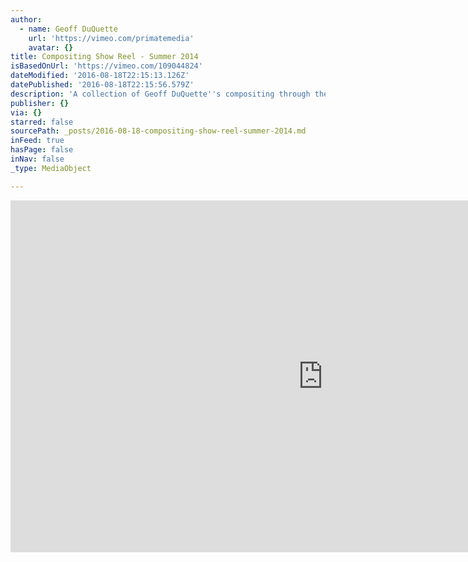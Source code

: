 ```yaml
---
author:
  - name: Geoff DuQuette
    url: 'https://vimeo.com/primatemedia'
    avatar: {}
title: Compositing Show Reel - Summer 2014
isBasedOnUrl: 'https://vimeo.com/109044824'
dateModified: '2016-08-18T22:15:13.126Z'
datePublished: '2016-08-18T22:15:56.579Z'
description: 'A collection of Geoff DuQuette''s compositing through the Summer of 2014. '
publisher: {}
via: {}
starred: false
sourcePath: _posts/2016-08-18-compositing-show-reel-summer-2014.md
inFeed: true
hasPage: false
inNav: false
_type: MediaObject

---
```

<iframe src="https://cdn.embedly.com/widgets/media.html?src=https%3A%2F%2Fplayer.vimeo.com%2Fvideo%2F109044824&amp;url=https%3A%2F%2Fvimeo.com%2F109044824&amp;image=https%3A%2F%2Fi.vimeocdn.com%2Fvideo%2F493376722_1280.jpg&amp;key=b7d04c9b404c499eba89ee7072e1c4f7&amp;type=text%2Fhtml&amp;schema=vimeo" width="1000" height="563" scrolling="no" frameborder="0" allowfullscreen="" style=""></iframe>